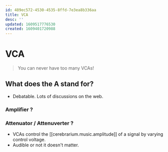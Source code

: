 ```yaml
---
id: 489ec572-4530-4535-8ffd-7e3ea8b336aa
title: VCA
desc: ''
updated: 1609517776530
created: 1609401720988
---
```

# VCA

> You can never have too many VCAs!

## What does the A stand for?

- Debatable. Lots of discussions on the web.

### Amplifier ?

### Attenuator / Attenuverter ?

- VCAs control the [[cerebrarium.music.amplitude]] of a signal by varying control voltage. 
- Audible or not it doesn't matter.

